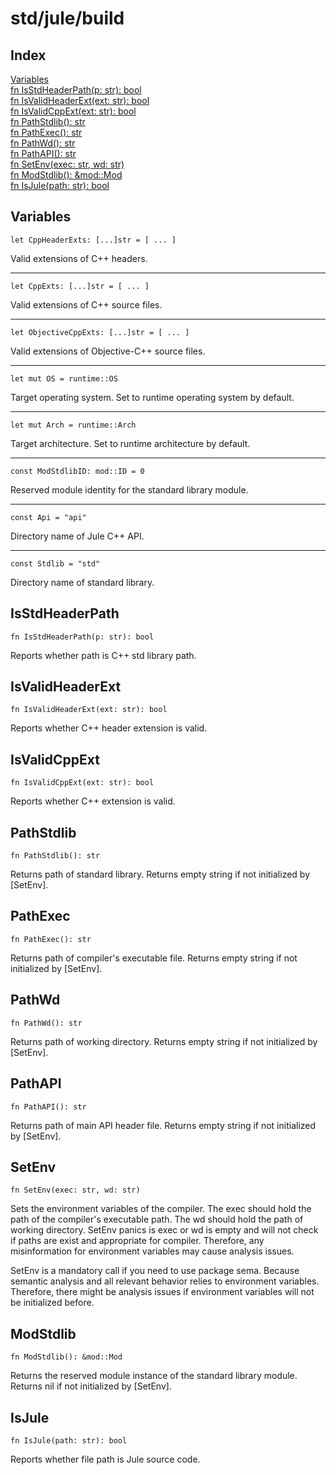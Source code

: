 # std/jule/build

## Index

[Variables](#variables)\
[fn IsStdHeaderPath\(p: str\): bool](#isstdheaderpath)\
[fn IsValidHeaderExt\(ext: str\): bool](#isvalidheaderext)\
[fn IsValidCppExt\(ext: str\): bool](#isvalidcppext)\
[fn PathStdlib\(\): str](#pathstdlib)\
[fn PathExec\(\): str](#pathexec)\
[fn PathWd\(\): str](#pathwd)\
[fn PathAPI\(\): str](#pathapi)\
[fn SetEnv\(exec: str, wd: str\)](#setenv)\
[fn ModStdlib\(\): &amp;mod::Mod](#modstdlib)\
[fn IsJule\(path: str\): bool](#isjule)

## Variables

```jule
let CppHeaderExts: [...]str = [ ... ]
```
Valid extensions of C\+\+ headers\.

---

```jule
let CppExts: [...]str = [ ... ]
```
Valid extensions of C\+\+ source files\.

---

```jule
let ObjectiveCppExts: [...]str = [ ... ]
```
Valid extensions of Objective\-C\+\+ source files\.

---

```jule
let mut OS = runtime::OS
```
Target operating system\. Set to runtime operating system by default\.

---

```jule
let mut Arch = runtime::Arch
```
Target architecture\. Set to runtime architecture by default\.

---

```jule
const ModStdlibID: mod::ID = 0
```
Reserved module identity for the standard library module\.

---

```jule
const Api = "api"
```
Directory name of Jule C\+\+ API\.

---

```jule
const Stdlib = "std"
```
Directory name of standard library\.

## IsStdHeaderPath
```jule
fn IsStdHeaderPath(p: str): bool
```
Reports whether path is C\+\+ std library path\.

## IsValidHeaderExt
```jule
fn IsValidHeaderExt(ext: str): bool
```
Reports whether C\+\+ header extension is valid\.

## IsValidCppExt
```jule
fn IsValidCppExt(ext: str): bool
```
Reports whether C\+\+ extension is valid\.

## PathStdlib
```jule
fn PathStdlib(): str
```
Returns path of standard library\. Returns empty string if not initialized by \[SetEnv\]\.

## PathExec
```jule
fn PathExec(): str
```
Returns path of compiler&#39;s executable file\. Returns empty string if not initialized by \[SetEnv\]\.

## PathWd
```jule
fn PathWd(): str
```
Returns path of working directory\. Returns empty string if not initialized by \[SetEnv\]\.

## PathAPI
```jule
fn PathAPI(): str
```
Returns path of main API header file\. Returns empty string if not initialized by \[SetEnv\]\.

## SetEnv
```jule
fn SetEnv(exec: str, wd: str)
```
Sets the environment variables of the compiler\. The exec should hold the path of the compiler&#39;s executable path\. The wd should hold the path of working directory\. SetEnv panics is exec or wd is empty and will not check if paths are exist and appropriate for compiler\. Therefore, any misinformation for environment variables may cause analysis issues\.

SetEnv is a mandatory call if you need to use package sema\. Because semantic analysis and all relevant behavior relies to environment variables\. Therefore, there might be analysis issues if environment variables will not be initialized before\.

## ModStdlib
```jule
fn ModStdlib(): &mod::Mod
```
Returns the reserved module instance of the standard library module\. Returns nil if not initialized by \[SetEnv\]\.

## IsJule
```jule
fn IsJule(path: str): bool
```
Reports whether file path is Jule source code\.